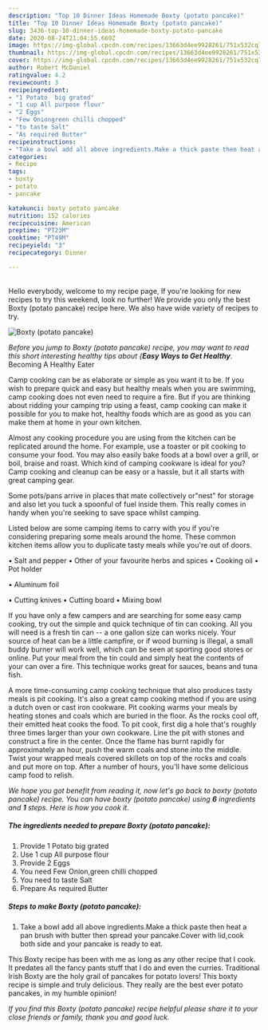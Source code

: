 ```yaml
---
description: "Top 10 Dinner Ideas Homemade Boxty (potato pancake)"
title: "Top 10 Dinner Ideas Homemade Boxty (potato pancake)"
slug: 3436-top-10-dinner-ideas-homemade-boxty-potato-pancake
date: 2020-08-24T21:04:55.669Z
image: https://img-global.cpcdn.com/recipes/13663d4ee9928261/751x532cq70/boxty-potato-pancake-recipe-main-photo.jpg
thumbnail: https://img-global.cpcdn.com/recipes/13663d4ee9928261/751x532cq70/boxty-potato-pancake-recipe-main-photo.jpg
cover: https://img-global.cpcdn.com/recipes/13663d4ee9928261/751x532cq70/boxty-potato-pancake-recipe-main-photo.jpg
author: Robert McDaniel
ratingvalue: 4.2
reviewcount: 3
recipeingredient:
- "1 Potato  big grated"
- "1 cup All purpose flour"
- "2 Eggs"
- "Few Oniongreen chilli chopped"
- "to taste Salt"
- "As required Butter"
recipeinstructions:
- "Take a bowl add all above ingredients.Make a thick paste then heat a pan brush with butter then spread your pancake.Cover with lid,cook both side and your pancake is ready to eat."
categories:
- Recipe
tags:
- boxty
- potato
- pancake

katakunci: boxty potato pancake 
nutrition: 152 calories
recipecuisine: American
preptime: "PT23M"
cooktime: "PT49M"
recipeyield: "3"
recipecategory: Dinner

---
```

<br>
Hello everybody, welcome to my recipe page, If you're looking for new recipes to try this weekend, look no further! We provide you only the best Boxty (potato pancake) recipe here. We also have wide variety of recipes to try.
<br>


![Boxty (potato pancake)](https://img-global.cpcdn.com/recipes/13663d4ee9928261/751x532cq70/boxty-potato-pancake-recipe-main-photo.jpg)

<i>Before you jump to Boxty (potato pancake) recipe, you may want to read this short interesting healthy tips about {<strong>Easy Ways to Get Healthy</strong>.</i>
Becoming A Healthy Eater

    
Camp cooking can be as elaborate or simple as you want it to be. If you wish to prepare quick and easy but healthy meals when you are swimming, camp cooking does not even need to require a fire. But if you are thinking about ridding your camping trip using a feast, camp cooking can make it possible for you to make hot, healthy foods which are as good as you can make them at home in your own kitchen.

 Almost any cooking procedure you are using from the kitchen can be replicated around the home. For example, use a toaster or pit cooking to consume your food. You may also easily bake foods at a bowl over a grill, or boil, braise and roast. Which kind of camping cookware is ideal for you? Camp cooking and cleanup can be easy or a hassle, but it all starts with great camping gear.

Some pots/pans arrive in places that mate collectively or"nest" for storage and also let you tuck a spoonful of fuel inside them. This really comes in handy when you're seeking to save space whilst camping.

Listed below are some camping items to carry with you if you're considering preparing some meals around the home. These common kitchen items allow you to duplicate tasty meals while you're out of doors.

• Salt and pepper
• Other of your favourite herbs and spices
• Cooking oil
• Pot holder

• Aluminum foil

• Cutting knives
• Cutting board
• Mixing bowl


If you have only a few campers and are searching for some easy camp cooking, try out the simple and quick technique of tin can cooking. All you will need is a fresh tin can -- a one gallon size can works nicely. Your source of heat can be a little campfire, or if wood burning is illegal, a small buddy burner will work well, which can be seen at sporting good stores or online. Put your meal from the tin could and simply heat the contents of your can over a fire.  This technique works great for sauces, beans and tuna fish.

A more time-consuming camp cooking technique that also produces tasty meals is pit cooking.  It's also a great camp cooking method if you are using a dutch oven or cast iron cookware. Pit cooking warms your meals by heating stones and coals which are buried in the floor. As the rocks cool off, their emitted heat cooks the food. To pit cook, first dig a hole that's roughly three times larger than your own cookware. Line the pit with stones and construct a fire in the center. Once the flame has burnt rapidly for approximately an hour, push the warm coals and stone into the middle. Twist your wrapped meals covered skillets on top of the rocks and coals and put more on top. After a number of hours, you'll have some delicious camp food to relish.


<i>We hope you got benefit from reading it, now let's go back to boxty (potato pancake) recipe. You can have boxty (potato pancake) using <strong>6</strong> ingredients and <strong>1</strong> steps. Here is how you cook it.
</i>

##### The ingredients needed to prepare Boxty (potato pancake):

1. Provide 1 Potato  big grated
1. Use 1 cup All purpose flour
1. Provide 2 Eggs
1. You need Few Onion,green chilli chopped
1. You need to taste Salt
1. Prepare As required Butter


##### Steps to make Boxty (potato pancake):

1. Take a bowl add all above ingredients.Make a thick paste then heat a pan brush with butter then spread your pancake.Cover with lid,cook both side and your pancake is ready to eat.


This Boxty recipe has been with me as long as any other recipe that I cook. It predates all the fancy pants stuff that I do and even the curries. Traditional Irish Boxty are the holy grail of pancakes for potato lovers! This boxty recipe is simple and truly delicious. They really are the best ever potato pancakes, in my humble opinion! 

<i>If you find this Boxty (potato pancake) recipe helpful please share it to your close friends or family, thank you and good luck.</i>
